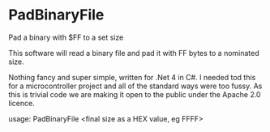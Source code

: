 # PadBinaryFile
Pad a binary with $FF to a set size

This software will read a binary file and pad it with FF bytes to a nominated size.

Nothing fancy and super simple, written for .Net 4 in C#. I needed tod this for a microcontroller project and all of the 
standard ways were too fussy. As this is trivial code we are making it open to the public under the Apache 2.0 licence.

usage: PadBinaryFile <inputfile> <output file> <final size as a HEX value, eg FFFF>
